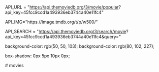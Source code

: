 API_URL = "https://api.themoviedb.org/3/movie/popular?
api_key=45fcc9ccd1a493936eb3744a40e11fc4"

API_IMG="https.//image.tmdb.org/t/p/w500/"

API_SEARCH = "https://api.themoviedb.org/3/search/movie?
api_key=45fcc9ccd1a493936eb3744a40e11fc4&query="

background-color: rgb(50, 50, 103);
background-color: rgb(80, 102, 227);

box-shadow: 0px 5px 10px 0px;


#   m o v i e s  
 